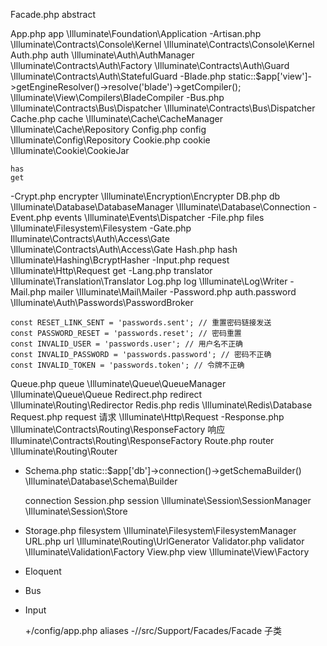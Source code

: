 Facade.php
    abstract

App.php app
    \Illuminate\Foundation\Application
-Artisan.php \Illuminate\Contracts\Console\Kernel
    \Illuminate\Contracts\Console\Kernel
Auth.php auth
    \Illuminate\Auth\AuthManager
    \Illuminate\Contracts\Auth\Factory
    \Illuminate\Contracts\Auth\Guard
    \Illuminate\Contracts\Auth\StatefulGuard
-Blade.php static::$app['view']->getEngineResolver()->resolve('blade')->getCompiler();
    \Illuminate\View\Compilers\BladeCompiler
-Bus.php \Illuminate\Contracts\Bus\Dispatcher
    \Illuminate\Contracts\Bus\Dispatcher
Cache.php cache
    \Illuminate\Cache\CacheManager
    \Illuminate\Cache\Repository
Config.php config
    \Illuminate\Config\Repository
Cookie.php cookie
    \Illuminate\Cookie\CookieJar

    has
    get
-Crypt.php encrypter
    \Illuminate\Encryption\Encrypter
DB.php db
    \Illuminate\Database\DatabaseManager
    \Illuminate\Database\Connection
-Event.php events
    \Illuminate\Events\Dispatcher
-File.php files
    \Illuminate\Filesystem\Filesystem
-Gate.php Illuminate\Contracts\Auth\Access\Gate
    \Illuminate\Contracts\Auth\Access\Gate
Hash.php hash
    \Illuminate\Hashing\BcryptHasher
-Input.php request
    \Illuminate\Http\Request
    get
-Lang.php translator
    \Illuminate\Translation\Translator
Log.php log
    \Illuminate\Log\Writer
-Mail.php mailer
    \Illuminate\Mail\Mailer
-Password.php auth.password
    \Illuminate\Auth\Passwords\PasswordBroker

    const RESET_LINK_SENT = 'passwords.sent'; // 重置密码链接发送
    const PASSWORD_RESET = 'passwords.reset'; // 密码重置
    const INVALID_USER = 'passwords.user'; // 用户名不正确
    const INVALID_PASSWORD = 'passwords.password'; // 密码不正确
    const INVALID_TOKEN = 'passwords.token'; // 令牌不正确
Queue.php queue
    \Illuminate\Queue\QueueManager
    \Illuminate\Queue\Queue
Redirect.php redirect
    \Illuminate\Routing\Redirector
Redis.php redis
    \Illuminate\Redis\Database
Request.php request 请求
    \Illuminate\Http\Request
-Response.php \Illuminate\Contracts\Routing\ResponseFactory 响应
    Illuminate\Contracts\Routing\ResponseFactory
Route.php router
    \Illuminate\Routing\Router
- Schema.php static::$app['db']->connection()->getSchemaBuilder()
    \Illuminate\Database\Schema\Builder

    connection
Session.php session
    \Illuminate\Session\SessionManager
    \Illuminate\Session\Store
- Storage.php filesystem
    \Illuminate\Filesystem\FilesystemManager
URL.php url
    \Illuminate\Routing\UrlGenerator
Validator.php validator
    \Illuminate\Validation\Factory
View.php view
    \Illuminate\View\Factory

+ Eloquent
- Bus
- Input

    +/config/app.php aliases
    -//src/Support/Facades/Facade 子类